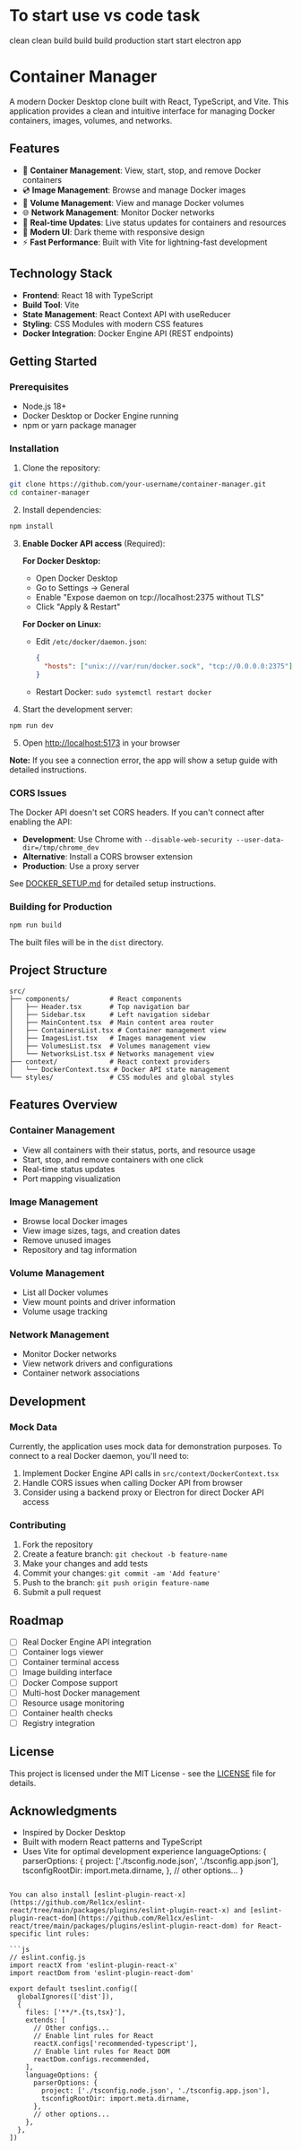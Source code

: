 # To start use vs code task

clean clean build
build build production
start start electron app

# Container Manager

A modern Docker Desktop clone built with React, TypeScript, and Vite. This application provides a clean and intuitive interface for managing Docker containers, images, volumes, and networks.

## Features

- 🐳 **Container Management**: View, start, stop, and remove Docker containers
- 💿 **Image Management**: Browse and manage Docker images
- 💾 **Volume Management**: View and manage Docker volumes
- 🌐 **Network Management**: Monitor Docker networks
- 🔄 **Real-time Updates**: Live status updates for containers and resources
- 🎨 **Modern UI**: Dark theme with responsive design
- ⚡ **Fast Performance**: Built with Vite for lightning-fast development

## Technology Stack

- **Frontend**: React 18 with TypeScript
- **Build Tool**: Vite
- **State Management**: React Context API with useReducer
- **Styling**: CSS Modules with modern CSS features
- **Docker Integration**: Docker Engine API (REST endpoints)

## Getting Started

### Prerequisites

- Node.js 18+
- Docker Desktop or Docker Engine running
- npm or yarn package manager

### Installation

1. Clone the repository:

```bash
git clone https://github.com/your-username/container-manager.git
cd container-manager
```

2. Install dependencies:

```bash
npm install
```

3. **Enable Docker API access** (Required):

   **For Docker Desktop:**

   - Open Docker Desktop
   - Go to Settings → General
   - Enable "Expose daemon on tcp://localhost:2375 without TLS"
   - Click "Apply & Restart"

   **For Docker on Linux:**

   - Edit `/etc/docker/daemon.json`:
     ```json
     {
       "hosts": ["unix:///var/run/docker.sock", "tcp://0.0.0.0:2375"]
     }
     ```
   - Restart Docker: `sudo systemctl restart docker`

4. Start the development server:

```bash
npm run dev
```

5. Open [http://localhost:5173](http://localhost:5173) in your browser

**Note:** If you see a connection error, the app will show a setup guide with detailed instructions.

### CORS Issues

The Docker API doesn't set CORS headers. If you can't connect after enabling the API:

- **Development**: Use Chrome with `--disable-web-security --user-data-dir=/tmp/chrome_dev`
- **Alternative**: Install a CORS browser extension
- **Production**: Use a proxy server

See [DOCKER_SETUP.md](DOCKER_SETUP.md) for detailed setup instructions.

### Building for Production

```bash
npm run build
```

The built files will be in the `dist` directory.

## Project Structure

```
src/
├── components/          # React components
│   ├── Header.tsx       # Top navigation bar
│   ├── Sidebar.tsx      # Left navigation sidebar
│   ├── MainContent.tsx  # Main content area router
│   ├── ContainersList.tsx # Container management view
│   ├── ImagesList.tsx   # Images management view
│   ├── VolumesList.tsx  # Volumes management view
│   └── NetworksList.tsx # Networks management view
├── context/             # React context providers
│   └── DockerContext.tsx # Docker API state management
└── styles/              # CSS modules and global styles
```

## Features Overview

### Container Management

- View all containers with their status, ports, and resource usage
- Start, stop, and remove containers with one click
- Real-time status updates
- Port mapping visualization

### Image Management

- Browse local Docker images
- View image sizes, tags, and creation dates
- Remove unused images
- Repository and tag information

### Volume Management

- List all Docker volumes
- View mount points and driver information
- Volume usage tracking

### Network Management

- Monitor Docker networks
- View network drivers and configurations
- Container network associations

## Development

### Mock Data

Currently, the application uses mock data for demonstration purposes. To connect to a real Docker daemon, you'll need to:

1. Implement Docker Engine API calls in `src/context/DockerContext.tsx`
2. Handle CORS issues when calling Docker API from browser
3. Consider using a backend proxy or Electron for direct Docker API access

### Contributing

1. Fork the repository
2. Create a feature branch: `git checkout -b feature-name`
3. Make your changes and add tests
4. Commit your changes: `git commit -am 'Add feature'`
5. Push to the branch: `git push origin feature-name`
6. Submit a pull request

## Roadmap

- [ ] Real Docker Engine API integration
- [ ] Container logs viewer
- [ ] Container terminal access
- [ ] Image building interface
- [ ] Docker Compose support
- [ ] Multi-host Docker management
- [ ] Resource usage monitoring
- [ ] Container health checks
- [ ] Registry integration

## License

This project is licensed under the MIT License - see the [LICENSE](LICENSE) file for details.

## Acknowledgments

- Inspired by Docker Desktop
- Built with modern React patterns and TypeScript
- Uses Vite for optimal development experience
  languageOptions: {
  parserOptions: {
  project: ['./tsconfig.node.json', './tsconfig.app.json'],
  tsconfigRootDir: import.meta.dirname,
  },
  // other options...
  }

````

You can also install [eslint-plugin-react-x](https://github.com/Rel1cx/eslint-react/tree/main/packages/plugins/eslint-plugin-react-x) and [eslint-plugin-react-dom](https://github.com/Rel1cx/eslint-react/tree/main/packages/plugins/eslint-plugin-react-dom) for React-specific lint rules:

```js
// eslint.config.js
import reactX from 'eslint-plugin-react-x'
import reactDom from 'eslint-plugin-react-dom'

export default tseslint.config([
  globalIgnores(['dist']),
  {
    files: ['**/*.{ts,tsx}'],
    extends: [
      // Other configs...
      // Enable lint rules for React
      reactX.configs['recommended-typescript'],
      // Enable lint rules for React DOM
      reactDom.configs.recommended,
    ],
    languageOptions: {
      parserOptions: {
        project: ['./tsconfig.node.json', './tsconfig.app.json'],
        tsconfigRootDir: import.meta.dirname,
      },
      // other options...
    },
  },
])
````
